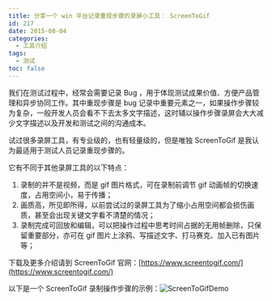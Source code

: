 ```yaml
---
title: 分享一个 win 平台记录重现步骤的录屏小工具： ScreenToGif
id: 217
date: 2015-08-04
categories:
  - 工具介绍
tags:
  - 测试
toc: false
---
```


我们在测试过程中，经常会需要记录 Bug ，用于体现测试成果价值、方便产品管理和异步协同工作。其中重现步骤是 bug 记录中重要元素之一，如果操作步骤较为复杂，一般开发人员会看不下去太多文字描述，这时辅以操作步骤录屏会大大减少文字描述以及开发和测试之间的沟通成本。

试过很多录屏工具，有专业级的，也有轻量级的，但是唯独 ScreenToGif 是我认为最适用于测试人员记录重现步骤的。

它有不同于其他录屏工具的以下特点：

<!--more-->

1. 录制的并不是视频，而是 gif 图片格式，可在录制前调节 gif 动画帧的切换速度，占用空间小，易于传播；
2. 画质高，所见即所得，以前尝试过的录屏工具为了缩小占用空间都会损伤画质，甚至会出现关键文字看不清楚的情况；
3. 录制完成可回放和编辑，可以把操作过程中思考时间占据的无用帧删除，只保留重要部分，亦可在 gif 图片上涂鸦、写描述文字、打马赛克、加入已有图片等；

下载及更多介绍请到 ScreenToGif 官网：[https://www.screentogif.com/](https://www.screentogif.com/)

以下是一个 ScreenToGif 录制操作步骤的示例：![ ScreenToGifDemo ](https://imephen.pek3b.qingstor.com/b_image/screentogifdemo.gif)
